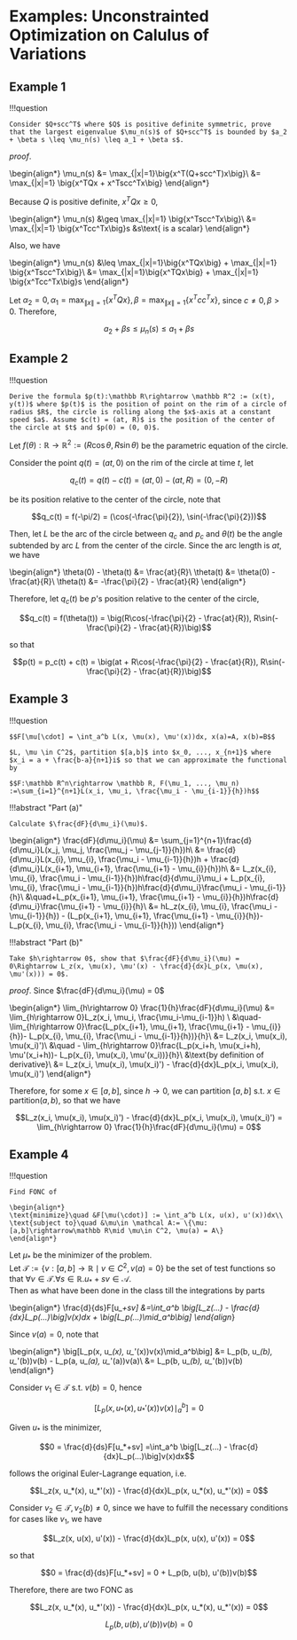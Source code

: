 # Examples: Unconstrainted Optimization on Calulus of Variations

## Example 1

!!!question

    Consider $Q+scc^T$ where $Q$ is positive definite symmetric, prove that the largest eigenvalue $\mu_n(s)$ of $Q+scc^T$ is bounded by $a_2 + \beta s \leq \mu_n(s) \leq a_1 + \beta s$.

_proof_. 

\begin{align*}
\mu_n(s) &= \max_{\|x\|=1}\big\{x^T(Q+scc^T)x\big\}\\
&= \max_{\|x\|=1} \big\{x^TQx + x^Tscc^Tx\big\}
\end{align*}

Because $Q$ is positive definite, $x^TQx \geq 0$, 

\begin{align*}
\mu_n(s) &\geq \max_{\|x\|=1} \big\{x^Tscc^Tx\big\}\\
&= \max_{\|x\|=1} \big\{x^Tcc^Tx\big\}s &s\text{ is a scalar}
\end{align*}

Also, we have 

\begin{align*}
\mu_n(s) &\leq \max_{\|x\|=1}\big\{x^TQx\big\} + \max_{\|x\|=1} \big\{x^Tscc^Tx\big\}\\
&= \max_{\|x\|=1}\big\{x^TQx\big\} + \max_{\|x\|=1} \big\{x^Tcc^Tx\big\}s
\end{align*}

Let $\alpha_2 = 0, \alpha_1 = \max_{\|x\|=1}\big\{x^TQx\big\}, \beta = \max_{\|x\|=1} \big\{x^Tcc^Tx\big\}$, since $c\neq 0, \beta > 0$. Therefore, 

$$a_2 + \beta s \leq \mu_n(s) \leq a_1 + \beta s$$


## Example 2
!!!question

    Derive the formula $p(t):\mathbb R\rightarrow \mathbb R^2 := (x(t), y(t))$ where $p(t)$ is the position of point on the rim of a circle of radius $R$, the circle is rolling along the $x$-axis at a constant speed $a$. Assume $c(t) = (at, R)$ is the position of the center of the circle at $t$ and $p(0) = (0, 0)$.

Let $f(\theta):\mathbb R\rightarrow \mathbb R^2 := (R\cos\theta, R\sin\theta)$ be the parametric equation of the circle.

Consider the point $q(t) = (at, 0)$ on the rim of the circle at time $t$, let 

$$q_c(t) = q(t) - c(t) = (at, 0) - (at, R) = (0, -R)$$

be its position relative to the center of the circle, note that 

$$q_c(t) = f(-\pi/2) = (\cos(-\frac{\pi}{2}), \sin(-\frac{\pi}{2}))$$

Then, let $L$ be the arc of the circle between $q_c$ and $p_c$ and $\theta(t)$ be the angle subtended by arc $L$ from the center of the circle. Since the arc length is $at$, we have

\begin{align*}
\theta(0) - \theta(t) &= \frac{at}{R}\\
\theta(t) &= \theta(0) - \frac{at}{R}\\
\theta(t) &= -\frac{\pi}{2} - \frac{at}{R}
\end{align*}

Therefore, let $q_c(t)$ be $p$'s position relative to the center of the circle, 

$$q_c(t) = f(\theta(t)) = \big(R\cos(-\frac{\pi}{2} - \frac{at}{R}), R\sin(-\frac{\pi}{2} - \frac{at}{R})\big)$$

so that 

$$p(t) = p_c(t) + c(t) = \big(at + R\cos(-\frac{\pi}{2} - \frac{at}{R}), R\sin(-\frac{\pi}{2} - \frac{at}{R})\big)$$


## Example 3

!!!question

    $$F[\mu[\cdot] = \int_a^b L(x, \mu(x), \mu'(x))dx, x(a)=A, x(b)=B$$

    $L, \mu \in C^2$, partition $[a,b]$ into $x_0, ..., x_{n+1}$ where $x_i = a + \frac{b-a}{n+1}i$ so that we can approximate the functional by

    $$F:\mathbb R^n\rightarrow \mathbb R, F(\mu_1, ..., \mu_n) :=\sum_{i=1}^{n+1}L(x_i, \mu_i, \frac{\mu_i - \mu_{i-1}}{h})h$$


!!!abstract "Part (a)"

    Calculate $\frac{dF}{d\mu_i}(\mu)$.

\begin{align*}
\frac{dF}{d\mu_i}(\mu) &= \sum_{j=1}^{n+1}\frac{d}{d\mu_i}L(x_j, \mu_j, \frac{\mu_j - \mu_{j-1}}{h})h\\
&= \frac{d}{d\mu_i}L(x_{i}, \mu_{i}, \frac{\mu_i - \mu_{i-1}}{h})h + \frac{d}{d\mu_i}L(x_{i+1}, \mu_{i+1}, \frac{\mu_{i+1} - \mu_{i}}{h})h\\
&= L_z(x_{i}, \mu_{i}, \frac{\mu_i - \mu_{i-1}}{h})h\frac{d}{d\mu_i}\mu_i + L_p(x_{i}, \mu_{i}, \frac{\mu_i - \mu_{i-1}}{h})h\frac{d}{d\mu_i}\frac{\mu_i - \mu_{i-1}}{h}\\
&\quad+L_p(x_{i+1}, \mu_{i+1}, \frac{\mu_{i+1} - \mu_{i}}{h})h\frac{d}{d\mu_i}\frac{\mu_{i+1} - \mu_{i}}{h}\\
&= hL_z(x_{i}, \mu_{i}, \frac{\mu_i - \mu_{i-1}}{h}) - (L_p(x_{i+1}, \mu_{i+1}, \frac{\mu_{i+1} - \mu_{i}}{h})- L_p(x_{i}, \mu_{i}, \frac{\mu_i - \mu_{i-1}}{h}))
\end{align*}


!!!abstract "Part (b)"

    Take $h\rightarrow 0$, show that $\frac{dF}{d\mu_i}(\mu) = 0\Rightarrow L_z(x, \mu(x), \mu'(x) - \frac{d}{dx}L_p(x, \mu(x), \mu'(x))) = 0$.

_proof_. Since $\frac{dF}{d\mu_i}(\mu) = 0$

\begin{align*}
\lim_{h\rightarrow 0} \frac{1}{h}\frac{dF}{d\mu_i}(\mu) &= \lim_{h\rightarrow 0}L_z(x_i, \mu_i, \frac{\mu_i-\mu_{i-1}}h) \\
&\quad- \lim_{h\rightarrow 0}\frac{L_p(x_{i+1}, \mu_{i+1}, \frac{\mu_{i+1} - \mu_{i}}{h})- L_p(x_{i}, \mu_{i}, \frac{\mu_i - \mu_{i-1}}{h})}{h}\\
&= L_z(x_i, \mu(x_i), \mu(x_i)')\\
&\quad - \lim_{h\rightarrow 0}\frac{L_p(x_i+h, \mu(x_i+h), \mu'(x_i+h))- L_p(x_{i}, \mu(x_i), \mu'(x_i))}{h}\\
&\text{by definition of derivative}\\
&= L_z(x_i, \mu(x_i), \mu(x_i)') - \frac{d}{dx}L_p(x_i, \mu(x_i), \mu(x_i)')
\end{align*}

Therefore, for some $x\in[a,b]$, since $h\rightarrow 0$, we can partition $[a,b]$ s.t. $x\in \text{partition}(a, b)$, so that we have 

$$L_z(x_i, \mu(x_i), \mu(x_i)') - \frac{d}{dx}L_p(x_i, \mu(x_i), \mu(x_i)') = \lim_{h\rightarrow 0} \frac{1}{h}\frac{dF}{d\mu_i}(\mu) = 0$$




## Example 4

!!!question

    Find FONC of

    \begin{align*}
    \text{minimize}\quad &F[\mu(\cdot)] := \int_a^b L(x, u(x), u'(x))dx\\
    \text{subject to}\quad &\mu\in \mathcal A:= \{\mu:[a,b]\rightarrow\mathbb R\mid \mu\in C^2, \mu(a) = A\}
    \end{align*}


Let $\mu_*$ be the minimizer of the problem.  
Let $\mathcal T:= \{v:[a, b]\rightarrow\mathbb R\mid v\in C^2, v(a) = 0\}$ be the set of test functions so that $\forall v\in \mathcal T. \forall s\in\mathbb R. u_*+sv \in \mathcal A$.  
Then as what have been done in the class till the integrations by parts 

\begin{align*}
\frac{d}{ds}F[u_*+sv]
&=\int_a^b \big[L_z(...) - \frac{d}{dx}L_p(...)\big]v(x)dx + \big[L_p(...)\mid_a^b\big]
\end{align*}

Since $v(a) = 0$, note that 

\begin{align*}
\big[L_p(x, u_*(x), u_*'(x))v(x)\mid_a^b\big] &= L_p(b, u_*(b), u_*'(b))v(b) - L_p(a, u_*(a), u_*'(a))v(a)\\
&= L_p(b, u_*(b), u_*'(b))v(b)
\end{align*}

Consider $v_1\in\mathcal T$ s.t. $v(b) = 0$, hence

$$\big[L_p(x, u_*(x), u_*'(x))v(x)\mid_a^b\big] = 0$$

Given $u_*$ is the minimizer,  

$$0 = \frac{d}{ds}F[u_*+sv] =\int_a^b \big[L_z(...) - \frac{d}{dx}L_p(...)\big]v(x)dx$$

follows the original Euler-Lagrange equation, i.e. 

$$L_z(x, u_*(x), u_*'(x)) - \frac{d}{dx}L_p(x, u_*(x), u_*'(x)) = 0$$

Consider $v_2\in\mathcal T, v_2(b)\neq 0$, since we have to fulfill the necessary conditions for cases like $v_1$, we have 

$$L_z(x, u(x), u'(x)) - \frac{d}{dx}L_p(x, u(x), u'(x)) = 0$$

so that 

$$0 = \frac{d}{ds}F[u_*+sv] = 0 + L_p(b, u(b), u'(b))v(b)$$

Therefore, there are two FONC as

$$L_z(x, u_*(x), u_*'(x)) - \frac{d}{dx}L_p(x, u_*(x), u_*'(x)) = 0$$

$$L_p(b, u(b), u'(b))v(b) = 0$$


